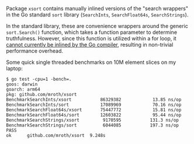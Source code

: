 Package `xsort` contains manually inlined versions of the "search wrappers" in
the Go standard `sort` library (`SearchInts`, `SearchFloat64s`,
`SearchStrings`).

In the standard library, these are convenience wrappers around the generic
`sort.Search()` function, which takes a function parameter to determine
truthfulness. However, since this function is utilized within a for loop, it
[cannot currently be inlined by the Go compiler][1], resulting in non-trivial
performance overhead.

Some quick single threaded benchmarks on 10M element slices on my laptop:
```
$ go test -cpu=1 -bench=.
goos: darwin
goarch: arm64
pkg: github.com/mroth/xsort
BenchmarkSearchInts/xsort         	86329382	        13.85 ns/op
BenchmarkSearchInts/sort          	17089969	        70.16 ns/op
BenchmarkSearchFloat64s/xsort     	75447772	        15.81 ns/op
BenchmarkSearchFloat64s/sort      	12603822	        95.44 ns/op
BenchmarkSearchStrings/xsort      	 9170595	       131.3 ns/op
BenchmarkSearchStrings/sort       	 6044085	       197.3 ns/op
PASS
ok  	github.com/mroth/xsort	9.248s
```

[1]: https://github.com/golang/go/issues/15561
